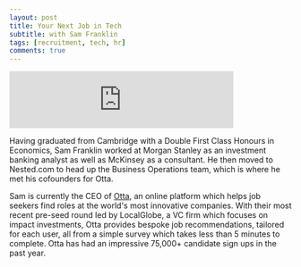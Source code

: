 ```yaml
---
layout: post
title: Your Next Job in Tech
subtitle: with Sam Franklin
tags: [recruitment, tech, hr]
comments: true
---
```


<iframe src="https://anchor.fm/herethefuture/embed/episodes/006-Your-Next-Job-in-Tech---Sam-Franklin-ele9fr" height="102px" width="400px" frameborder="0" scrolling="no"></iframe>

Having graduated from Cambridge with a Double First Class Honours in Economics, Sam Franklin worked at Morgan Stanley as an investment banking analyst as well as McKinsey as a consultant. He then moved to Nested.com to head up the Business Operations team, which is where he met his cofounders for Otta.

Sam is currently the CEO of [Otta](https://otta.com/), an online platform which helps job seekers find roles at the world's most innovative companies. With their most recent pre-seed round led by LocalGlobe, a VC firm which focuses on impact investments, Otta provides bespoke job recommendations, tailored for each user, all from a simple survey which takes less than 5 minutes to complete. Otta has had an impressive 75,000+ candidate sign ups in the past year.

